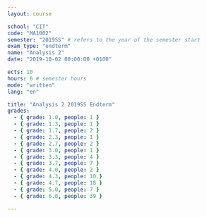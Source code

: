 ```yaml
---
layout: course

school: "CIT"
code: "MA1002"
semester: "2019SS" # refers to the year of the semester start
exam_type: "endterm"
name: "Analysis 2"
date: "2019-10-02 00:00:00 +0100"

ects: 10
hours: 6 # semester hours
mode: "written"
lang: "en"

title: "Analysis 2 2019SS Endterm"
grades:
  - { grade: 1.0, people: 1 }
  - { grade: 1.3, people: 1 }
  - { grade: 1.7, people: 2 }
  - { grade: 2.3, people: 1 }
  - { grade: 2.7, people: 2 }
  - { grade: 3.0, people: 1 }
  - { grade: 3.3, people: 4 }
  - { grade: 3.7, people: 7 }
  - { grade: 4.0, people: 2 }
  - { grade: 4.3, people: 10 }
  - { grade: 4.7, people: 18 }
  - { grade: 5.0, people: 7 }
  - { grade: 6.0, people: 39 }

---
```



